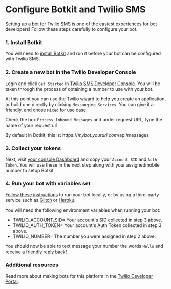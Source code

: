 # Configure Botkit and Twilio SMS

Setting up a bot for Twilio SMS is one of the easiest experiences for bot developers! Follow these steps carefully to configure your bot.

### 1. Install Botkit

You will need to [install Botkit](../readme-twiliosms.md#getting-started) and run it before your bot can be configured with Twilio SMS.

### 2. Create a new bot in the Twilio Developer Console

Login and click `Get Started`  in [Twilio SMS Developer Console](https://www.twilio.com/console/sms/dashboard). You will be taken through the process of obtaining a number to use with your bot.

At this point you can use the Twilio wizard to help you create an application, or build one directly by clicking `Messanging Services`. You can give it a friendly, and chose `Mixed` for use case.

Check the box `Process Inbound Messages` and under request URL, type the name of your request url.

By default in Botkit, this is:
https://*mybot.yoururl.com*/api/messages

### 3. Collect your tokens

Next, visit [your console Dashboard](https://www.twilio.com/console) and copy your `Account SID` and `Auth Token`. You will use these in the next step along with your assignedmobile number to setup Botkit.

### 4. Run your bot with variables set

 [Follow these instructions](../readme-twiliosms.md#getting-started) to run your bot locally, or by using a third-party service such as [Glitch](https://glitch.com) or [Heroku](https://heroku.com).

 You will need the following environment variables when running your bot:

* TWILIO_ACCOUNT_SID= Your account's SID collected in step 3 above.
* TWILIO_AUTH_TOKEN= Your account's Auth Token collected in step 3 above.
* TWILIO_NUMBER= The number you were assigned in step 2 above.

You should now be able to text message your number the words `Hello` and receive a friendly reply back!

### Additional resources

Read more about making bots for this platform in the [Twilio Developer Portal](https://www.twilio.com/console).

